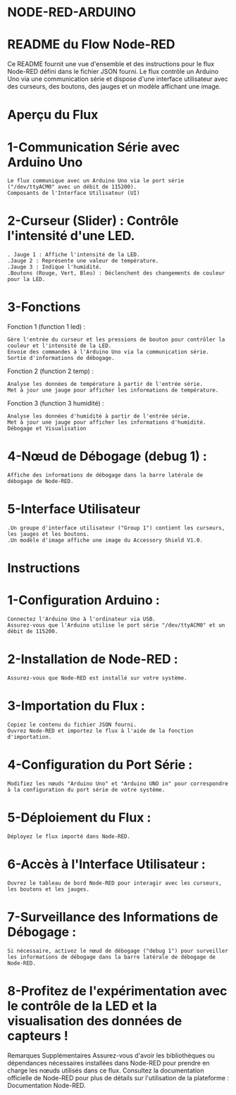 # NODE-RED-ARDUINO
# README du Flow Node-RED
Ce README fournit une vue d'ensemble et des instructions pour le flux Node-RED défini dans le fichier JSON fourni. Le flux contrôle un Arduino Uno via une communication série et dispose d'une interface utilisateur avec des curseurs, des boutons, des jauges et un modèle affichant une image.

# Aperçu du Flux
# 1-Communication Série avec Arduino Uno
    Le flux communique avec un Arduino Uno via le port série ("/dev/ttyACM0" avec un débit de 115200).
    Composants de l'Interface Utilisateur (UI)

# 2-Curseur (Slider) : Contrôle l'intensité d'une LED.
    . Jauge 1 : Affiche l'intensité de la LED.
    .Jauge 2 : Représente une valeur de température.
    .Jauge 3 : Indique l'humidité.
    .Boutons (Rouge, Vert, Bleu) : Déclenchent des changements de couleur pour la LED.

# 3-Fonctions

Fonction 1 (function 1 led) :

    Gère l'entrée du curseur et les pressions de bouton pour contrôler la couleur et l'intensité de la LED.
    Envoie des commandes à l'Arduino Uno via la communication série.
    Sortie d'informations de débogage.
    
Fonction 2 (function 2 temp) :

    Analyse les données de température à partir de l'entrée série.
    Met à jour une jauge pour afficher les informations de température.
Fonction 3 (function 3 humidité) :

    Analyse les données d'humidité à partir de l'entrée série.
    Met à jour une jauge pour afficher les informations d'humidité.
    Débogage et Visualisation

# 4-Nœud de Débogage (debug 1) : 
    Affiche des informations de débogage dans la barre latérale de débogage de Node-RED.
# 5-Interface Utilisateur

    .Un groupe d'interface utilisateur ("Group 1") contient les curseurs, les jauges et les boutons.
    .Un modèle d'image affiche une image du Accessory Shield V1.0.
# Instructions
# 1-Configuration Arduino :

    Connectez l'Arduino Uno à l'ordinateur via USB.
    Assurez-vous que l'Arduino utilise le port série "/dev/ttyACM0" et un débit de 115200.
# 2-Installation de Node-RED :

    Assurez-vous que Node-RED est installé sur votre système.
# 3-Importation du Flux :

    Copiez le contenu du fichier JSON fourni.
    Ouvrez Node-RED et importez le flux à l'aide de la fonction d'importation.
# 4-Configuration du Port Série :

    Modifiez les nœuds "Arduino Uno" et "Arduino UNO in" pour correspondre à la configuration du port série de votre système.
# 5-Déploiement du Flux :

    Déployez le flux importé dans Node-RED.
# 6-Accès à l'Interface Utilisateur :

    Ouvrez le tableau de bord Node-RED pour interagir avec les curseurs, les boutons et les jauges.
# 7-Surveillance des Informations de Débogage :

    Si nécessaire, activez le nœud de débogage ("debug 1") pour surveiller les informations de débogage dans la barre latérale de débogage de Node-RED.
# 8-Profitez de l'expérimentation avec le contrôle de la LED et la visualisation des données de capteurs !

Remarques Supplémentaires
Assurez-vous d'avoir les bibliothèques ou dépendances nécessaires installées dans Node-RED pour prendre en charge les nœuds utilisés dans ce flux.
Consultez la documentation officielle de Node-RED pour plus de détails sur l'utilisation de la plateforme : Documentation Node-RED.
